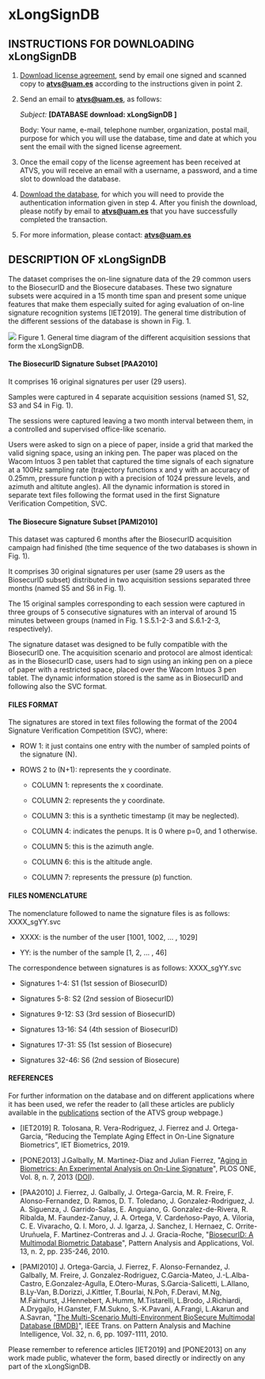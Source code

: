 # xLongSignDB

## INSTRUCTIONS FOR DOWNLOADING xLongSignDB 
1) [Download license agreement](https://bidalab.eps.uam.es/static/licenses/xLongSignDB_License.pdf), send by email one signed and scanned copy to **atvs@uam.es** according to the instructions given in point 2.
 
 
2) Send an email to **atvs@uam.es**, as follows:

   *Subject:* **[DATABASE download: xLongSignDB ]**

   Body: Your name, e-mail, telephone number, organization, postal mail, purpose for which you will use the database, time and date at which you sent the email with the signed license agreement.
 

3) Once the email copy of the license agreement has been received at ATVS, you will receive an email with a username, a password, and a time slot to download the database.
 

4) [Download the database](https://bidalab.eps.uam.es/listdatabases?id=xLongSignDB#page), for which you will need to provide the authentication information given in step 4. After you finish the download, please notify by email to **atvs@uam.es** that you have successfully completed the transaction.
 

5) For more information, please contact: **atvs@uam.es**


## DESCRIPTION OF xLongSignDB 

The dataset comprises the on-line signature data of the 29 common users to the BiosecurID and the Biosecure databases. These two signature subsets were acquired in a 15 month time span and present some unique features that make them especially suited for aging evaluation of on-line signature recognition systems [IET2019]. The general time distribution of the different sessions of the database is shown in Fig. 1.

![](http://atvs.ii.uam.es/atvs/xLongSignDB.jpg )
Figure 1. General time diagram of the different acquisition sessions that form the xLongSignDB.


#### __The BiosecurID Signature Subset [PAA2010]__

It comprises 16 original signatures per user (29 users).

Samples were captured in 4 separate acquisition sessions (named S1, S2, S3 and S4 in Fig. 1).

The sessions were captured leaving a two month interval between them, in a controlled and supervised office-like scenario.

Users were asked to sign on a piece of paper, inside a grid that marked the valid signing space, using an inking pen. The paper was placed on the Wacom Intuos 3 pen tablet that captured the time signals of each signature at a 100Hz sampling rate (trajectory functions x and y with an accuracy of 0.25mm, pressure function p with a precision of 1024 pressure levels, and azimuth and altitute angles). All the dynamic information is stored in separate text files following the format used in the first Signature Verification Competition, SVC.


#### __The Biosecure Signature Subset [PAMI2010]__
This dataset was captured 6 months after the BiosecurID acquisition campaign had finished (the time sequence of the two databases is shown in Fig. 1).

It comprises 30 original signatures per user (same 29 users as the BiosecurID subset) distributed in two acquisition sessions separated three months (named S5 and S6 in Fig. 1).

The 15 original samples corresponding to each session were captured in three groups of 5 consecutive signatures with an interval of around 15 minutes between groups (named in Fig. 1 S.5.1-2-3 and S.6.1-2-3, respectively).

The signature dataset was designed to be fully compatible with the BiosecurID one. The acquisition scenario and protocol are almost identical: as in the BiosecurID case, users had to sign using an inking pen on a piece of paper with a restricted space, placed over the Wacom Intuos 3 pen tablet. The dynamic information stored is the same as in BiosecurID and following also the SVC format.


#### FILES FORMAT
The signatures are stored in text files following the format of the 2004 Signature Verification Competition (SVC), where:

+ ROW 1: it just contains one entry with the number of sampled points of the signature (N).

+ ROWS 2 to (N+1): represents the y coordinate.

  + COLUMN 1: represents the x coordinate.

  + COLUMN 2: represents the y coordinate.

  + COLUMN 3: this is a synthetic timestamp (it may be neglected).

  + COLUMN 4: indicates the penups. It is 0 where p=0, and 1 otherwise.

  + COLUMN 5: this is the azimuth angle.

  + COLUMN 6: this is the altitude angle.

  + COLUMN 7: represents the pressure (p) function.
  
  
#### FILES NOMENCLATURE
The nomenclature followed to name the signature files is as follows: XXXX_sgYY.svc

+ XXXX: is the number of the user [1001, 1002, ... , 1029]

+ YY: is the number of the sample [1, 2, ... , 46]

The correspondence between signatures is as follows: XXXX_sgYY.svc

+ Signatures 1-4: S1 (1st session of BiosecurID)

+ Signatures 5-8: S2 (2nd session of BiosecurID)

+ Signatures 9-12: S3 (3rd session of BiosecurID)

+ Signatures 13-16: S4 (4th session of BiosecurID)

+ Signatures 17-31: S5 (1st session of Biosecure)

+ Signatures 32-46: S6 (2nd session of Biosecure)


#### REFERENCES
For further information on the database and on different applications where it has been used, we refer the reader to (all these articles are publicly available in the [publications](http://atvs.ii.uam.es/atvs/listpublications.do) section of the ATVS group webpage.)
+ [IET2019] R. Tolosana, R. Vera-Rodriguez, J. Fierrez and J. Ortega-Garcia, “Reducing the Template Aging Effect in On-Line Signature Biometrics”, IET Biometrics, 2019.

+ [PONE2013] J.Galbally, M. Martinez-Diaz and Julian Fierrez, "[Aging in Biometrics: An Experimental Analysis on On-Line Signature](https://bidalab.eps.uam.es/static/files/2013_PLOSone_AgeingSignature_Galbally_Published.pdf)", PLOS ONE, Vol. 8, n. 7, 2013 ([DOI](http://dx.plos.org/10.1371/journal.pone.0069897)).

+ [PAA2010] J. Fierrez, J. Galbally, J. Ortega-Garcia, M. R. Freire, F. Alonso-Fernandez, D. Ramos, D. T. Toledano, J. Gonzalez-Rodriguez, J. A. Siguenza, J. Garrido-Salas, E. Anguiano, G. Gonzalez-de-Rivera, R. Ribalda, M. Faundez-Zanuy, J. A. Ortega, V. Cardeñoso-Payo, A. Viloria, C. E. Vivaracho, Q. I. Moro, J. J. Igarza, J. Sanchez, I. Hernaez, C. Orrite-Uruñuela, F. Martinez-Contreras and J. J. Gracia-Roche, "[BiosecurID: A Multimodal Biometric Database](https://bidalab.eps.uam.es/static/files/2009_PAA_BiosecurID_Fierrez.pdf)", Pattern Analysis and Applications, Vol. 13, n. 2, pp. 235-246, 2010.

+ [PAMI2010] J. Ortega-Garcia, J. Fierrez, F. Alonso-Fernandez, J. Galbally, M. Freire, J. Gonzalez-Rodriguez, C.Garcia-Mateo, J.-L.Alba-Castro, E.Gonzalez-Agulla, E.Otero-Muras, S.Garcia-Salicetti, L.Allano, B.Ly-Van, B.Dorizzi, J.Kittler, T.Bourlai, N.Poh, F.Deravi, M.Ng, M.Fairhurst, J.Hennebert, A.Humm, M.Tistarelli, L.Brodo, J.Richiardi, A.Drygajlo, H.Ganster, F.M.Sukno, S.-K.Pavani, A.Frangi, L.Akarun and A.Savran, "[The Multi-Scenario Multi-Environment BioSecure Multimodal Database (BMDB)](https://bidalab.eps.uam.es/static/files/2010_PAMI_BMDM_Ortega.pdf)", IEEE Trans. on Pattern Analysis and Machine Intelligence, Vol. 32, n. 6, pp. 1097-1111, 2010.

Please remember to reference articles [IET2019] and [PONE2013] on any work made public, whatever the form, based directly or indirectly on any part of the xLongSignDB.

